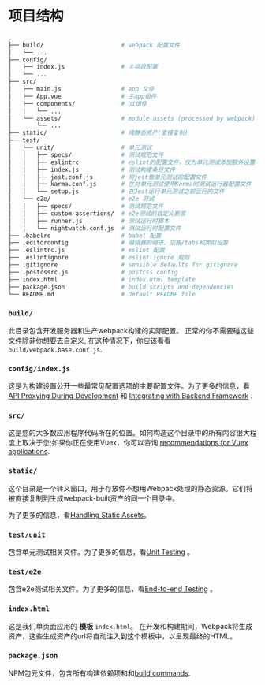 # 项目结构

``` bash
.
├── build/                      # webpack 配置文件
│   └── ...
├── config/
│   ├── index.js                # 主项目配置
│   └── ...
├── src/
│   ├── main.js                 # app 文件
│   ├── App.vue                 # 主app组件
│   ├── components/             # ui组件
│   │   └── ...
│   └── assets/                 # module assets (processed by webpack)
│       └── ...
├── static/                     # 纯静态资产(直接复制)
├── test/
│   └── unit/                   # 单元测试
│   │   ├── specs/              # 测试规范文件
│   │   ├── eslintrc            # eslint的配置文件，仅为单元测试添加额外设置
│   │   ├── index.js            # 测试构建条目文件
│   │   ├── jest.conf.js        # 用jest做单元测试的配置文件
│   │   ├── karma.conf.js       # 在对单元测试使用Karma时测试运行器配置文件
│   │   └── setup.js            # 在Jest运行单元测试之前运行的文件
│   └── e2e/                    # e2e 测试
│   │   ├── specs/              # 测试规范文件
│   │   ├── custom-assertions/  # e2e测试的自定义断言
│   │   ├── runner.js           # 测试运行时脚本
│   │   └── nightwatch.conf.js  # 测试运行时配置文件
├── .babelrc                    # babel 配置
├── .editorconfig               # 编辑器的缩进、空格/tabs和类似设置
├── .eslintrc.js                # eslint 配置
├── .eslintignore               # eslint ignore 规则
├── .gitignore                  # sensible defaults for gitignore
├── .postcssrc.js               # postcss config
├── index.html                  # index.html template
├── package.json                # build scripts and dependencies
└── README.md                   # Default README file
```

### `build/`

此目录包含开发服务器和生产webpack构建的实际配置。 正常的你不需要碰这些文件除非你想要去自定义, 在这种情况下，你应该看看 `build/webpack.base.conf.js`.

### `config/index.js`

这是为构建设置公开一些最常见配置选项的主要配置文件。为了更多的信息，看 [API Proxying During Development](proxy.md) 和 [Integrating with Backend Framework](backend.md) .

### `src/`

这是您的大多数应用程序代码所在的位置。如何构造这个目录中的所有内容很大程度上取决于您;如果你正在使用Vuex，你可以咨询 [recommendations for Vuex applications](http://vuex.vuejs.org/en/structure.html).

### `static/`

这个目录是一个转义窗口，用于存放你不想用Webpack处理的静态资源。它们将被直接复制到生成webpack-built资产的同一个目录中。

为了更多的信息，看[Handling Static Assets](static.md)。

### `test/unit`

包含单元测试相关文件。为了更多的信息，看[Unit Testing](unit.md) 。

### `test/e2e`

包含e2e测试相关文件。为了更多的信息，看[End-to-end Testing](e2e.md) 。

### `index.html`

这是我们单页面应用的 **模板** `index.html`。 在开发和构建期间，Webpack将生成资产，这些生成资产的url将自动注入到这个模板中，以呈现最终的HTML。

### `package.json`

NPM包元文件，包含所有构建依赖项和和[build commands](commands.md).
